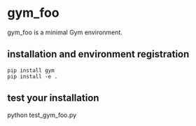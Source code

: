 # gym_foo
gym_foo is a minimal Gym environment.

## installation and environment registration
```
pip install gym
pip install -e .
```

## test your installation
python test_gym_foo.py

